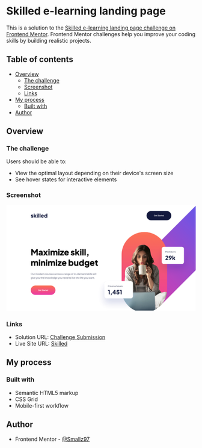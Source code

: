 # Skilled e-learning landing page

This is a solution to the [Skilled e-learning landing page challenge on Frontend Mentor](https://www.frontendmentor.io/challenges/skilled-elearning-landing-page-S1ObDrZ8q). Frontend Mentor challenges help you improve your coding skills by building realistic projects.

## Table of contents

- [Overview](#overview)
  - [The challenge](#the-challenge)
  - [Screenshot](#screenshot)
  - [Links](#links)
- [My process](#my-process)
  - [Built with](#built-with)
- [Author](#author)

## Overview

### The challenge

Users should be able to:

- View the optimal layout depending on their device's screen size
- See hover states for interactive elements

### Screenshot

![Desktop Screenshot](./assets/screenshots/Screenshot.png)

### Links

- Solution URL: [Challenge Submission](https://www.frontendmentor.io/solutions/skilled-elearning-landing-page--APweIT3OE)
- Live Site URL: [Skilled](https://smallz97.github.io/skilled/)

## My process

### Built with

- Semantic HTML5 markup
- CSS Grid
- Mobile-first workflow

## Author

- Frontend Mentor - [@Smallz97](https://www.frontendmentor.io/profile/Smallz97)
